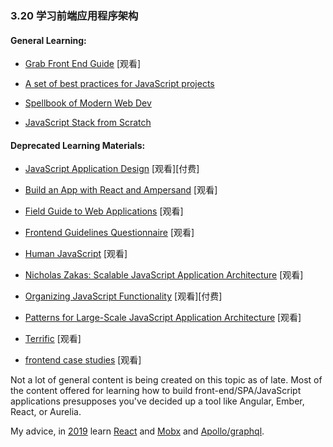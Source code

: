 <!-- 3.20 - Learn Front-End Application Architecture -->
### 3.20 学习前端应用程序架构

#### General Learning:

*   [Grab Front End Guide](https://github.com/grab/front-end-guide) \[观看\]

*   [A set of best practices for JavaScript projects](https://github.com/elsewhencode/project-guidelines)

*   [Spellbook of Modern Web Dev](https://github.com/dexteryy/spellbook-of-modern-webdev)

*   [JavaScript Stack from Scratch](https://github.com/verekia/js-stack-from-scratch)

#### Deprecated Learning Materials:

*   [JavaScript Application Design](https://www.amazon.com/JavaScript-Application-Design-Build-Approach/dp/1617291951?&_encoding=UTF8&tag=frontend-handbook-20&linkCode=ur2&linkId=4dd15b53493d3b5148af2b3e5488e98d&camp=1789&creative=9325) \[观看\]\[付费\]

*   [Build an App with React and Ampersand](http://learn.humanjavascript.com/react-ampersand) \[观看\]

*   [Field Guide to Web Applications](http://www.html5rocks.com/webappfieldguide/toc/index/) \[观看\]

*   [Frontend Guidelines Questionnaire](https://github.com/bradfrost/frontend-guidelines-questionnaire) \[观看\]

*   [Human JavaScript](http://read.humanjavascript.com/) \[观看\]

*   [Nicholas Zakas: Scalable JavaScript Application Architecture](https://www.youtube.com/watch?v=vXjVFPosQHw) \[观看\]

*   [Organizing JavaScript Functionality](https://frontendmasters.com/courses/organizing-javascript/) \[观看\]\[付费\]

*   [Patterns for Large-Scale JavaScript Application Architecture](http://addyosmani.com/largescalejavascript/) \[观看\]

*   [Terrific](http://terrifically.org/) \[观看\]

*   [frontend case studies](https://github.com/andrew--r/frontend-case-studies) \[观看\]

Not a lot of general content is being created on this topic as of late. Most of the content offered for learning how to build front-end/SPA/JavaScript applications presupposes you've decided up a tool like Angular, Ember, React, or Aurelia.

My advice, in [2019](https://2018.stateofjs.com/front-end-frameworks/overview/) learn [React](https://facebook.github.io/react/) and [Mobx](https://github.com/mobxjs/mobx) and [Apollo/graphql](https://www.apollographql.com/).